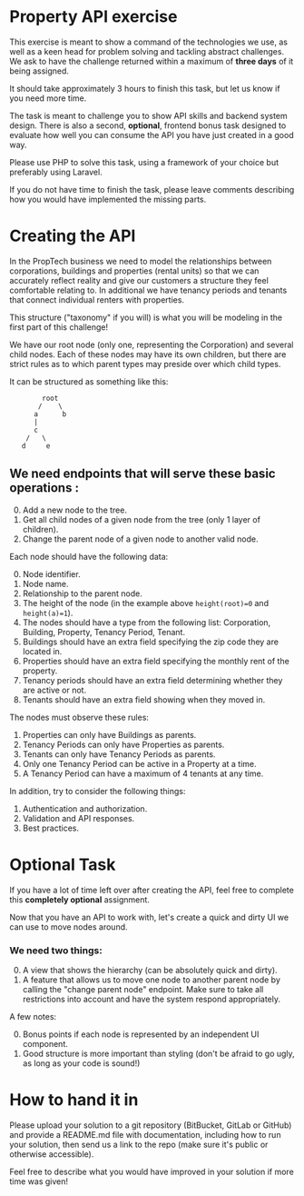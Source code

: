 Property API exercise 
====

This exercise is meant to show a command of the technologies we use, as well as a keen head for problem solving and
tackling abstract challenges. We ask to have the challenge returned within a maximum of **three days** of it being assigned.

It should take approximately 3 hours to finish this task, but let us know if you need more time. 

The task is meant to challenge you to show API skills and backend system design. There is also a second, **optional**, frontend
bonus task designed to evaluate how well you can consume the API you have just created in a good way.

Please use PHP to solve this task, using a framework of your choice but preferably using Laravel.

If you do not have time to finish the task, please leave comments describing how you would have implemented the missing
parts.

# Creating the API

In the PropTech business we need to model the relationships between corporations, buildings and properties 
(rental units) so that we can accurately reflect reality and give our customers a structure they feel comfortable 
relating to. In additional we have tenancy periods and tenants that connect individual renters with properties.

This structure ("taxonomy" if you will) is what you will be modeling in the first part of this challenge!

We have our root node (only one, representing the Corporation) and several child nodes.
Each of these nodes may have its own children, but there are strict rules as to which parent types may preside over which child types. 

It can be structured as something like this: 
```
        root
       /    \
      a      b
      |
      c
    / 	\
   d     e
```

## We need endpoints that will serve these basic operations : 

0. Add a new node to the tree.
1. Get all child nodes of a given node from the tree (only 1 layer of children).
2. Change the parent node of a given node to another valid node.

Each node should have the following data: 

0. Node identifier.
1. Node name.
2. Relationship to the parent node.
3. The height of the node (in the example above `height(root)=0` and `height(a)=1`).
4. The nodes should have a type from the following list: Corporation, Building, Property, Tenancy Period, Tenant.
4. Buildings should have an extra field specifying the zip code they are located in.
5. Properties should have an extra field specifying the monthly rent of the property.
6. Tenancy periods should have an extra field determining whether they are active or not.
7. Tenants should have an extra field showing when they moved in.

The nodes must observe these rules:

1. Properties can only have Buildings as parents.
2. Tenancy Periods can only have Properties as parents.
3. Tenants can only have Tenancy Periods as parents.
4. Only one Tenancy Period can be active in a Property at a time.
5. A Tenancy Period can have a maximum of 4 tenants at any time.

In addition, try to consider the following things:

1. Authentication and authorization.
2. Validation and API responses.
3. Best practices.

# Optional Task

If you have a lot of time left over after creating the API, feel free to complete this **completely optional** assignment.

Now that you have an API to work with, let's create a quick and dirty UI we can use to move nodes around.

### We need two things:

0. A view that shows the hierarchy (can be absolutely quick and dirty).
1. A feature that allows us to move one node to another parent node by calling the "change parent node" endpoint. Make sure to take all restrictions into account and have the system respond appropriately.

A few notes:

0. Bonus points if each node is represented by an independent UI component.
1. Good structure is more important than styling (don't be afraid to go ugly, as long as your code is sound!)

# How to hand it in

Please upload your solution to a git repository (BitBucket, GitLab or GitHub) and provide a README.md file with 
documentation, including how to run your solution, then send us a link to the repo (make sure it's public or otherwise
accessible).

Feel free to describe what you would have improved in your solution if more time was given!


